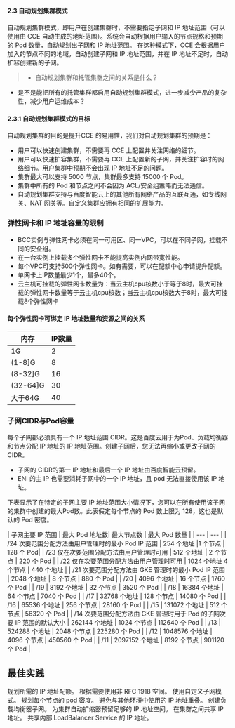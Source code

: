 #### 2.3 自动规划集群模式
自动规划集群模式，即用户在创建集群时，不需要指定子网和 IP 地址范围（可以使用由 CCE 自动生成的地址范围）。系统会自动根据用户输入的节点规格和预期的 Pod 数量，自动规划出子网和 IP 地址范围。
在这种模式下，CCE 会根据用户加入的节点不同的地域，自动创建子网和 IP 地址范围，并在 IP 地址不足时，自动扩容创建新的子网。

> * 自动规划集群和托管集群之间的关系是什么？
* 是不是能把所有的托管集群都启用自动规划集群模式，进一步减少产品的复杂性，减少用户运维成本？

#### 2.3.1 自动规划集群模式的目标
自动规划集群的目的是提升CCE 的易用性，我们对自动规划集群的预期是：
* 用户可以快速创建集群，不需要再 CCE 上配置并关注网络的细节。
* 用户可以快速扩容集群，不需要再 CCE 上配置新的子网，并关注扩容时的网络细节。用户集群中预期不会出现 IP 地址不足的问题。
* 集群最大可以支持 5000 节点，集群最多支持 15000 个 Pod。
* 集群中所有的 Pod 和节点之间不会因为 ACL/安全组策略而无法通信。
* 自动规划集群支持与百度智能云上的其他所有网络产品的互联互通，如专线网关、NAT 网关等。自定义集群应拥有相同的扩展能力。

### 弹性网卡和 IP 地址容量的限制
* BCC实例与弹性网卡必须在同一可用区、同一VPC，可以在不同子网，挂载不同的安全组。
* 在一台实例上挂载多个弹性网卡不能提高实例内网带宽性能。
* 每个VPC可支持500个弹性网卡。如有需要，可以在配额中心申请提升配额。
* 单网卡上IP数量最少1个，最多40个。
* 云主机可挂载的弹性网卡数量为：当云主机cpu核数小于等于8时，最大可挂载的弹性网卡数量等于云主机cpu核数；当云主机cpu核数大于8时，最大可挂载8个弹性网卡
#### 每个弹性网卡可绑定 IP 地址数量和资源之间的关系
| 内存 |	IP数量| 
| --- | --- | 
| 1G |	2 |
| (1-8]G |	8 |
| (8-32]G |	16 |
| (32-64]G |	30 |
| 大于64G |	40 |

### 子网CIDR与Pod容量
每个子网都必须具有一个 IP 地址范围 CIDR。这是百度云用于为Pod、负载均衡器和节点分配 IP 地址的 IP 地址范围。创建子网后，您无法再缩小或更改子网的CIDR。
* 子网的 CIDR的第一 IP 地址和最后一个 IP 地址由百度智能云预留。
* ENI 的主 IP 也需要消耗子网中的一个 IP 地址，且 pod 无法直接使用该 IP 地址。

下表显示了在特定的子网主要 IP 地址范围大小情况下，您可以在所有使用该子网的集群中创建的最大Pod数。此表假定每个节点的 Pod 数上限为 128，这也是默认的 Pod 密度。

| 子网主要 IP 范围 | 最大 Pod 地址数|	最大节点数 | 最大 Pod 数量 |
| --- | --- |
| /24 次要范围分配方法由用户管理时的最小 Pod IP 范围 |	254 个地址 |1 个节点 |	128 个 Pod|
| /23
仅在次要范围分配方法由用户管理时可用 |	512 个地址 |	2 个节点 |	220 个 Pod |
| /22
仅在次要范围分配方法由用户管理时可用 |	1024 个地址	4 个节点 |	440 个地址 |
| /21
次要范围分配方法由 GKE 管理时的最小 Pod IP 范围 |	2048 个地址 |	8 个节点 |	880 个 Pod |
| /20 |	4096 个地址 |	16 个节点 |	1760 个 Pod |
| /19 |	8192 个地址 |	32 个节点	| 3520 个 Pod |
| /18 |	16384 个地址 |	64 个节点 |	7040 个 Pod |
| /17 |	32768 个地址 |	128 个节点 |	14080 个 Pod |
| /16 |	65536 个地址 |	256 个节点 |	28160 个 Pod |
| /15 |	131072 个地址 |	512 个节点 |	56320 个 Pod |
| /14
次要范围分配方法由 GKE 管理时用于 Pod 的子网次要 IP 范围的默认大小 |	262144 个地址 |	1024 个节点 |	112640 个 Pod |
| /13	| 524288 个地址	| 2048 个节点 |	225280 个 Pod |
| /12	| 1048576 个地址 |	4096 个节点	 | 450560 个 Pod |
| /11   |
2097152 个地址 |	8192 个节点 |	901120 个 Pod |

## 最佳实践
规划所需的 IP 地址配额。
根据需要使用非 RFC 1918 空间。
使用自定义子网模式。
规划每个节点的 pod 密度。
避免与其他环境中使用的 IP 地址重叠。
创建负载均衡器子网。
为集群自动扩缩器预留足够的 IP 地址空间。
在集群之间共享 IP 地址。
共享内部 LoadBalancer Service 的 IP 地址。